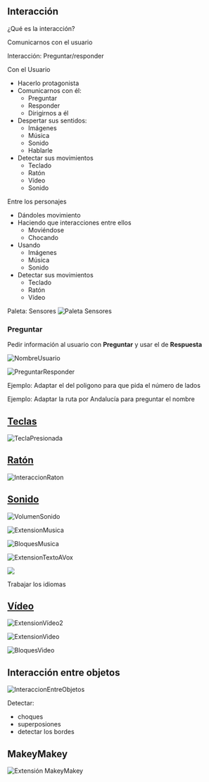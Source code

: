## Interacción

¿Qué es la interacción?

Comunicarnos con el usuario

Interacción: Preguntar/responder

Con el Usuario
* Hacerlo protagonista
* Comunicarnos con él:
    * Preguntar
    * Responder
    * Dirigirnos a él
* Despertar sus sentidos:
    * Imágenes
    * Música
    * Sonido
    * Hablarle
* Detectar sus movimientos
    * Teclado
    * Ratón
    * Vídeo
    * Sonido

Entre los personajes
* Dándoles movimiento
* Haciendo que interacciones entre ellos
    * Moviéndose
    * Chocando
* Usando
    * Imágenes
    * Música
    * Sonido
* Detectar sus movimientos
    * Teclado
    * Ratón
    * Vídeo


Paleta: Sensores
![Paleta Sensores](./images/PaletaSensores.png)

### Preguntar

Pedir información al usuario con **Preguntar** y usar el de **Respuesta**

![NombreUsuario](./images/NombreUsuario.png)

![PreguntarResponder](./images/PreguntarResponder.png)

Ejemplo: Adaptar el del poligono para que pida el número de lados

Ejemplo: Adaptar la ruta por Andalucía para preguntar el nombre


## [Teclas](./Teclado.md)

![TeclaPresionada](./images/TeclaPresionada.png)

## [Ratón](./Raton.md)

![InteraccionRaton](./images/InteraccionRaton.png)

## [Sonido](./Sonido.md)

![VolumenSonido](./images/VolumenSonido.png)

![ExtensionMusica](./images/ExtensionMusica.png)


![BloquesMusica](./images/BloquesMusica.png)

![ExtensionTextoAVox](./images/ExtensionTextoAVox.png)

![](./images/BloquesTextoAVoz.png)

Trabajar los idiomas

## [Vídeo](./Video.md)

![ExtensionVídeo2](./images/ExtensionVídeo.png)

![ExtensionVideo](./images/ExtensionVideo.png)

![BloquesVideo](./images/BloquesVideo.png)


## Interacción entre objetos

![InteraccionEntreObjetos](./images/InteraccionEntreObjetos.png)

Detectar:
* choques
* superposiones
* detectar los bordes


## MakeyMakey

![Extensión MakeyMakey](./images/ExtensionMakeyMakey.png)